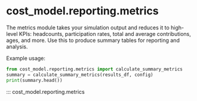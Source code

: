 # cost_model.reporting.metrics

The metrics module takes your simulation output and reduces it to high-level KPIs: headcounts, participation rates, total and average contributions, ages, and more. Use this to produce summary tables for reporting and analysis.

Example usage:

```python
from cost_model.reporting.metrics import calculate_summary_metrics
summary = calculate_summary_metrics(results_df, config)
print(summary.head())
```

::: cost_model.reporting.metrics
